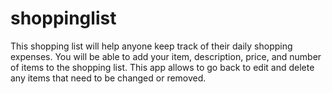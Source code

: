 # shoppinglist


This shopping list will help anyone keep track of their daily shopping expenses. You will be able to add your item, description, price, and number of items to the shopping list. This app allows to go back to edit and delete any items that need to be changed or removed.
